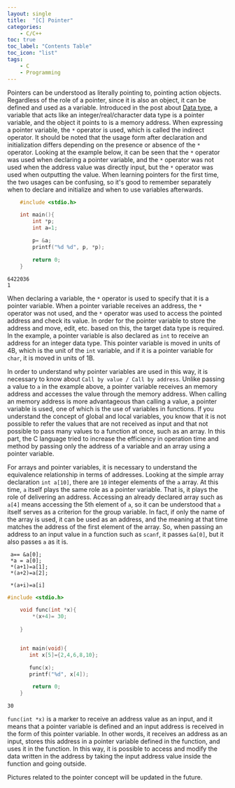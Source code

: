 ```yaml
---
layout: single
title:  "[C] Pointer"
categories:
    - C/C++
toc: true
toc_label: "Contents Table"
toc_icon: "list"
tags: 
    - C
    - Programming
---
```



Pointers can be understood as literally pointing to, pointing action objects. Regardless of the role of a pointer, since it is also an object, it can be defined and used as a variable. Introduced in the post about [Data type][Dtype], a variable that acts like an integer/real/character data type is a pointer variable, and the object it points to is a memory address. When expressing a pointer variable, the `*` operator is used, which is called the indirect operator. It should be noted that the usage form after declaration and initialization differs depending on the presence or absence of the `*` operator. Looking at the example below, it can be seen that the `*` operator was used when declaring a pointer variable, and the `*` operator was not used when the address value was directly input, but the `*` operator was used when outputting the value. When learning pointers for the first time, the two usages can be confusing, so it's good to remember separately when to declare and initialize and when to use variables afterwards.



```c
    #include <stdio.h>

    int main(){
        int *p;
        int a=1;

        p= &a;
        printf("%d %d", p, *p);

        return 0;
    }

```

```
6422036
1
```

When declaring a variable, the `*` operator is used to specify that it is a pointer variable. When a pointer variable receives an address, the `*` operator was not used, and the `*` operator was used to access the pointed address and check its value. In order for the pointer variable to store the address and move, edit, etc. based on this, the target data type is required. In the example, a pointer variable is also declared as `int` to receive an address for an integer data type. This pointer variable is moved in units of 4B, which is the unit of the `int` variable, and if it is a pointer variable for `char`, it is moved in units of 1B.



In order to understand why pointer variables are used in this way, it is necessary to know about `Call by value / Call by address`. Unlike passing a value to `a` in the example above, a pointer variable receives an memory address and accesses the value through the memory address. When calling an memory address is more advantageous than calling a value, a pointer variable is used, one of which is the use of variables in functions. If you understand the concept of global and local variables, you know that it is not possible to refer the values that are not received as input and that not possible to pass many values to a function at once, such as an array. In this part, the C language tried to increase the efficiency in operation time and method by passing only the address of a variable and an array using a pointer variable.


For arrays and pointer variables, it is necessary to understand the equivalence relationship in terms of addresses. Looking at the simple array declaration `int a[10]`, there are `10` integer elements of the `a` array. At this time, `a` itself plays the same role as a pointer variable. That is, it plays the role of delivering an address. Accessing an already declared array such as `a[4]` means accessing the 5th element of `a`, so it can be understood that `a` itself serves as a criterion for the group variable. In fact, if only the name of the array is used, it can be used as an address, and the meaning at that time matches the address of the first element of the array. So, when passing an address to an input value in a function such as `scanf`, it passes `&a[0]`, but it also passes `a` as it is.



```
 a== &a[0];
 *a = a[0];
 *(a+1)=a[1];
 *(a+2)=a[2];

 *(a+i)=a[i]
```


```c
#include <stdio.h>

    void func(int *x){
        *(x+4)= 30;
        
    }


    int main(void){
       int x[5]={2,4,6,8,10};

       func(x); 
       printf("%d", x[4]);

        return 0;
    }


```

```
30
```


`func(int *x)` is a marker to receive an address value as an input, and it means that a pointer variable is defined and an input address is received in the form of this pointer variable. In other words, it receives an address as an input, stores this address in a pointer variable defined in the function, and uses it in the function. In this way, it is possible to access and modify the data written in the address by taking the input address value inside the function and going outside.



Pictures related to the pointer concept will be updated in the future.



[Dtype]: https://polymath-youn.github.io/polymath-youn.github.com/c/c++/b-data-type/